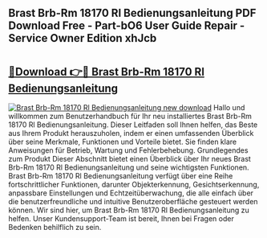 ## Brast Brb-Rm 18170 Rl Bedienungsanleitung PDF Download Free - Part-bO6 User Guide Repair - Service Owner Edition xhJcb

# <h2><a href="http://df157k.blite.top/?on=Brast+Brb-Rm+18170+Rl+Bedienungsanleitung">🔗Download 👉🔴 Brast Brb-Rm 18170 Rl Bedienungsanleitung</a></h2>

[![Brast Brb-Rm 18170 Rl Bedienungsanleitung new download](https://i.imgur.com/lujVjoI.png)](http://df157k.blite.top/?on=Brast+Brb-Rm+18170+Rl+Bedienungsanleitung)
Hallo und willkommen zum Benutzerhandbuch für Ihr neu installiertes Brast Brb-Rm 18170 Rl Bedienungsanleitung. Dieser Leitfaden soll Ihnen helfen, das Beste aus Ihrem Produkt herauszuholen, indem er einen umfassenden Überblick über seine Merkmale, Funktionen und Vorteile bietet. Sie finden klare Anweisungen für Betrieb, Wartung und Fehlerbehebung. Grundlegendes zum Produkt Dieser Abschnitt bietet einen Überblick über Ihr neues Brast Brb-Rm 18170 Rl Bedienungsanleitung und seine wichtigsten Funktionen. Brast Brb-Rm 18170 Rl Bedienungsanleitung verfügt über eine Reihe fortschrittlicher Funktionen, darunter Objekterkennung, Gesichtserkennung, anpassbare Einstellungen und Echtzeitüberwachung, die alle einfach über die benutzerfreundliche und intuitive Benutzeroberfläche gesteuert werden können. Wir sind hier, um Brast Brb-Rm 18170 Rl Bedienungsanleitung zu helfen. Unser Kundensupport-Team ist bereit, Ihnen bei Fragen oder Bedenken behilflich zu sein.
